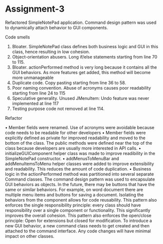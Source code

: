 # Assignment-3
Refactored SimpleNotePad application. Command design pattern was used to dynamically attach behavior to GUI components.


Code smells

1.	Bloater. SimpleNotePad class defines both business logic and GUI in this class, hence resulting in low cohesion.
2.	Object-orientation abusers. Long if/else statements starting from line 70 to 115.
3.	Bloater. actionPerformed method is very long because it contains all the GUI behaviors. As more features get added, this method will become more unmanageable
4.	Duplicate code. Copy pasting starting from line 36 to 58.
5.	Poor naming convention. Abuse of acronyms causes poor readability starting from line 24 to 115
6.	Speculative generality. Unused JMenuItem: Undo feature was never implemented at line 117
7.	Testing purpose code not removed at line 114.

Refactor

•	Member fields were renamed. Use of acronyms were avoidable because code needs to be readable for other developers
•	Member fields were explicitly defined as private for improved readability and moved to the bottom of the class. The public methods were defined near the top of the class because developers are usually more interested in API calls.
•	initializeGUIComponent helper class was made to improve readibility in the SimpleNotePad constructor.
•	addMenusToMenuBar and addMenuItemsToMenu helper classes were added to improve extensibility and readability. This reduces the amount of code duplication.
•	Business logic in the actionPerformed method was partitioned into several separate Command classes. The command design pattern was used to encapsulate GUI behaviors as objects. In the future, there may be buttons that have the same or similar behaviors. For example, on word document there are multiple menu items and buttons for saving a document. Isolating the behaviors from the component allows for code reusability. This pattern also enforces the single responsibility principle: every class should have responsibility over a single component or functionality. This significantly improves the overall cohesion. This pattern also enforces the open/close principle: Open for extensions but closed for modification. To introduce a new GUI behavior, a new command class needs to get created and then attached to the command interface. Any code changes will have minimal impact on other classes. 

